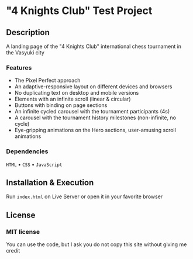 <!-- ![MasterHead](./head.gif) -->

# "4 Knights Club" Test Project

## Description

A landing page of the "4 Knights Club" international chess tournament in the Vasyuki city

### Features

- The Pixel Perfect approach
- An adaptive-responsive layout on different devices and browsers
- No duplicating text on desktop and mobile versions
- Elements with an infinite scroll (linear & circular)
- Buttons with binding on page sections
- An infinite cycled carousel with the tournament participants (4s)
- A carousel with the tournament history milestones (non-infinite, no cycle)
- Eye-gripping animations on the Hero sections, user-amusing scroll animations

### Dependencies

`HTML` • `CSS` • `JavaScript`

## Installation & Execution

Run `index.html` on Live Server or open it in your favorite browser

## License

### MIT license

You can use the code, but I ask you do not copy this site without giving me credit
